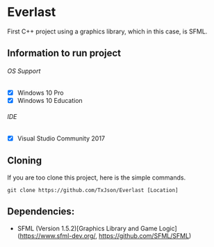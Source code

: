 # Everlast

First C++ project using a graphics library, which in this case, is SFML.

## Information to run project
###### OS Support
- [x] Windows 10 Pro
- [x] Windows 10 Education

###### IDE
- [x] Visual Studio Community 2017


## Cloning 
If you are too clone this project, here is the simple commands.
```
git clone https://github.com/TxJson/Everlast [Location]
```

## Dependencies:
- SFML (Version 1.5.2)[Graphics Library and Game Logic](https://www.sfml-dev.org/, https://github.com/SFML/SFML)